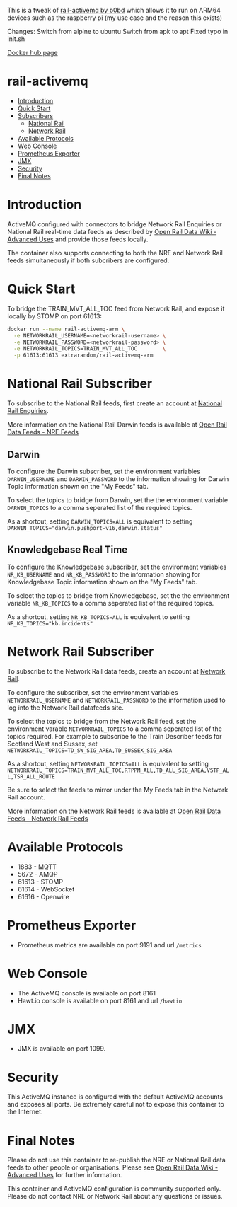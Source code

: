 This is a tweak of [rail-activemq by b0bd](https://github.com/b0bd/rail-activemq) 
which allows it to run on ARM64 devices such as the raspberry pi (my use case and the reason this exists)

Changes:
Switch from alpine to ubuntu 
Switch from apk to apt
Fixed typo in init.sh


[Docker hub page](https://hub.docker.com/r/extrarandom/rail-activemq-arm)




rail-activemq
=============

- [Introduction](#introduction)
- [Quick Start](#quick-start)
- [Subscribers](#national-rail-subscription)
  - [National Rail](#national-rail-subscriber)
  - [Network Rail](#network-rail-subscriber)
- [Available Protocols](#available-protocols)
- [Web Console](#web-console)  
- [Prometheus Exporter](#prometheus-exporter)
- [JMX](#jmx)
- [Security](#security)
- [Final Notes](#final-notes)


# Introduction

ActiveMQ configured with connectors to bridge Network Rail Enquiries or National Rail real-time data feeds as described by [Open Rail Data Wiki - Advanced Uses](http://nrodwiki.rockshore.net/index.php/Advanced_Uses) and provide those feeds locally. 

The container also supports connecting to both the NRE and Network Rail feeds simultaneously if both subcribers are configured.

# Quick Start

To bridge the TRAIN_MVT_ALL_TOC feed from Network Rail, and expose it locally by STOMP on port 61613:
```bash
docker run --name rail-activemq-arm \
  -e NETWORKRAIL_USERNAME=<networkrail-username> \
  -e NETWORKRAIL_PASSWORD=<networkrail-password> \
  -e NETWORKRAIL_TOPICS=TRAIN_MVT_ALL_TOC        \
  -p 61613:61613 extrarandom/rail-activemq-arm
```
# National Rail Subscriber

To subscribe to the National Rail feeds, first create an account at [National Rail Enquiries](https://opendata.nationalrail.co.uk).

More information on the National Rail Darwin feeds is available at [Open Rail Data Feeds - NRE Feeds](https://wiki.openraildata.com/index.php?title=About_the_National_Rail_Feeds)

## Darwin
To configure the Darwin subscriber, set the environment variables `DARWIN_USERNAME` and `DARWIN_PASSWORD` to the information
showing for Darwin Topic information shown on the "My Feeds" tab.

To select the topics to bridge from Darwin, set the the environment variable `DARWIN_TOPICS` to a comma seperated list of the 
required topics. 

As a shortcut, setting `DARWIN_TOPICS=ALL` is equivalent to setting `DARWIN_TOPICS="darwin.pushport-v16,darwin.status"`

## Knowledgebase Real Time
To configure the Knowledgebase subscriber, set the environment variables `NR_KB_USERNAME` and `NR_KB_PASSWORD` to the
information showing for Knowledgebase Topic information shown on the "My Feeds" tab.

To select the topics to bridge from Knowledgebase, set the the environment variable `NR_KB_TOPICS` to a comma seperated list of the required topics. 

As a shortcut, setting `NR_KB_TOPICS=ALL` is equivalent to setting `NR_KB_TOPICS="kb.incidents"`


# Network Rail Subscriber

To subscribe to the Network Rail data feeds, create an account at [Network Rail](https://datafeeds.networkrail.co.uk).

To configure the subscriber, set the environment variables `NETWORKRAIL_USERNAME` and `NETWORKRAIL_PASSWORD` to the information used to log into the Network Rail datafeeds site.

To select the topics to bridge from the Network Rail feed, set the environment varable `NETWORKRAIL_TOPICS` to a comma seperated list of the topics required. For example to subscribe to the Train Describer feeds for Scotland West and Sussex, set `NETWORKRAIL_TOPICS=TD_SW_SIG_AREA,TD_SUSSEX_SIG_AREA`

As a shortcut, setting `NETWORKRAIL_TOPICS=ALL` is equivalent to setting `NETWORKRAIL_TOPICS=TRAIN_MVT_ALL_TOC,RTPPM_ALL,TD_ALL_SIG_AREA,VSTP_ALL,TSR_ALL_ROUTE`

Be sure to select the feeds to mirror under the My Feeds tab in the Network Rail account.

More information on the Network Rail feeds is available at [Open Rail Data Feeds - Network Rail Feeds](https://wiki.openraildata.com/index.php?title=About_the_Network_Rail_feeds)

# Available Protocols

* 1883 - MQTT
* 5672 - AMQP
* 61613 - STOMP
* 61614 - WebSocket
* 61616 - Openwire

# Prometheus Exporter

* Prometheus metrics are available on port 9191 and url `/metrics`

# Web Console

* The ActiveMQ console is available on port 8161
* Hawt.io console is available on port 8161 and url `/hawtio`

# JMX

* JMX is available on port 1099.

# Security

This ActiveMQ instance is configured with the default ActiveMQ accounts and exposes all ports. Be extremely careful not to expose this container to the Internet.

# Final Notes

Please do not use this container to re-publish the NRE or National Rail data feeds to other people or organisations. Please see [Open Rail Data Wiki - Advanced Uses](http://nrodwiki.rockshore.net/index.php/Advanced_Uses) for further information.

This container and ActiveMQ configuration is community supported only. Please do not contact NRE or Network Rail about any questions or issues. 
